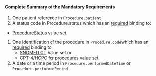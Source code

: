 #### Complete Summary of the Mandatory Requirements

1.  One patient reference in `Procedure.patient`
1.  A status code in Procedure.status which has an [required](http://hl7.org/fhir/2017Jan/terminologies.html#required) binding to:
-  [ProcedureStatus] value set.
1.  One Identification of the procedure in `Procedure.code`which has an [required](http://hl7.org/fhir/2017Jan/terminologies.html#required) binding to:
    -   [SNOMED CT] Value set or
    -   [CPT-4/HCPC for procedures] value set.
1.  A date or a time period in `Procedure.performedDateTime` or `Procedure.performedPeriod`


  [SNOMED CT]: ValueSet-us-core-procedure-type.html
  [CPT-4/HCPC for procedures]: ValueSet-us-core-procedure-type.html
  [ICD-10-PCS codes]: http://www.icd10data.com/icd10pcs
  [Code on Dental Procedures and Nomenclature (CDT Code)]: http://www.ada.org/en/publications/cdt/
  [ProcedureStatus]: http://hl7.org/fhir/2017Jan/valueset-procedure-status.html
